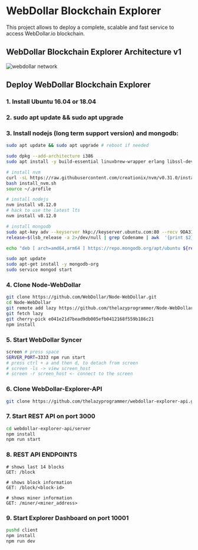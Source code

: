 # WebDollar Blockchain Explorer

This project allows to deploy a complete, scalable and fast service to access WebDollar.io blockchain.

## WebDollar Blockchain Explorer Architecture v1

![webdollar network](https://user-images.githubusercontent.com/1412442/47714291-29fb7680-dc45-11e8-9001-0ebfe0b74487.png)

## Deploy WebDollar Blockchain Explorer

### 1. Install Ubuntu 16.04 or 18.04

### 2. sudo apt update && sudo apt upgrade

### 3. Install nodejs (long term support version) and mongodb:
```bash
sudo apt update && sudo apt upgrade # reboot if needed

sudo dpkg --add-architecture i386
sudo apt install -y build-essential linuxbrew-wrapper erlang libssl-dev:i386

# install nvm
curl -sL https://raw.githubusercontent.com/creationix/nvm/v0.31.0/install.sh -o install_nvm.sh
bash install_nvm.sh
source ~/.profile

# install nodejs
nvm install v8.12.0
# hack to use the latest lts
nvm install v8.12.0

# install mongodb
sudo apt-key adv --keyserver hkp://keyserver.ubuntu.com:80 --recv 9DA31620334BD75D9DCB49F368818C72E52529D4
release=$(lsb_release -a 2>/dev/null | grep Codename | awk  '{print $2}')

echo "deb [ arch=amd64,arm64 ] https://repo.mongodb.org/apt/ubuntu ${release}/mongodb-org/4.0 multiverse" | sudo tee /etc/apt/sources.list.d/mongodb-org-4.0.list

sudo apt update
sudo apt-get install -y mongodb-org
sudo service mongod start
```

### 4. Clone Node-WebDollar
```bash
git clone https://github.com/WebDollar/Node-WebDollar.git
cd Node-WebDollar
git remote add lazy https://github.com/thelazyprogrammer/Node-WebDollar.git
git fetch lazy
git cherry-pick e041e21d7bead9db005efb0412168f559b186c21
npm install
```

### 5. Start WebDollar Syncer
```bash
screen # press space
SERVER_PORT=3333 npm run start
# press ctrl + a and then d, to detach from screen
# screen -ls -> view screen_host
# screen -r screen_host <- connect to the screen
```

### 6. Clone WebDollar-Explorer-API
```bash
git clone https://github.com/thelazyprogrammer/webdollar-explorer-api.git
```

### 7. Start REST API on port 3000
```bash
cd webdollar-explorer-api/server
npm install
npm run start
```
### 8. REST API ENDPOINTS
```http
# shows last 14 blocks
GET: /block

# shows block information
GET: /block/<block-id>

# shows miner information
GET: /miner/<miner_address>
```
### 9. Start Explorer Dashboard on port 10001
```bash
pushd client
npm install
npm run dev
```
